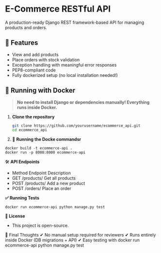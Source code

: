 # E-Commerce RESTful API

A production-ready Django REST framework-based API for managing products and orders.

## 🚀 Features
- View and add products
- Place orders with stock validation
- Exception handling with meaningful error responses
- PEP8-compliant code
- Fully dockerized setup (no local installation needed!)

## 🐳 Running with Docker
> **No need to install Django or dependencies manually! Everything runs inside Docker.**

1. **Clone the repository**
   ```sh
   git clone https://github.com/yourusername/ecommerce_api.git
   cd ecommerce_api
   ```

2. 🐳 **Running the Docke commandsr**
```
docker build -t ecommerce-api .
docker run -p 8000:8000 ecommerce-api
```

🛠 **API Endpoints**
- Method    Endpoint          Description
- GET       /products/        Get all products
- POST      /products/        Add a new product
- POST      /orders/          Place an order


**✅ Running Tests**
```
docker run ecommerce-api python manage.py test
```

**📝 License**
- This project is open-source.

🔹 Final Thoughts
✔ No manual setup required for reviewers
✔ Runs entirely inside Docker (DB migrations + API)
✔ Easy testing with docker run ecommerce-api python manage.py test
